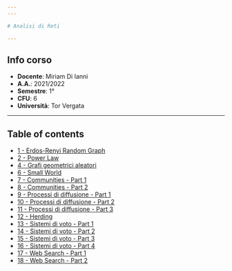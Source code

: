 ```yaml
---
---

# Analisi di Reti

---
```


## Info corso

* **Docente**: Miriam Di Ianni
* **A.A.**: 2021/2022
* **Semestre**: 1°
* **CFU**: 6
* **Università**: Tor Vergata

---

## Table of contents

* [1 - Erdos-Renyi Random Graph](1%20-%20Erdos-Renyi%20Random%20Graph.md)
* [2 - Power Law](2%20-%20Power%20Law.md)
* [4 - Grafi geometrici aleatori](4%20-%20Grafi%20geometrici%20aleatori.md)
* [6 - Small World](6%20-%20Small%20World.md)
* [7 - Communities - Part 1](7%20-%20Communities%20-%20Part%201.md)
* [8 - Communities - Part 2](8%20-%20Communities%20-%20Part%202.md)
* [9 - Processi di diffusione - Part 1](9%20-%20Processi%20di%20diffusione%20-%20Part%201.md)
* [10 - Processi di diffusione - Part 2](10%20-%20Processi%20di%20diffusione%20-%20Part%202.md)
* [11 - Processi di diffusione - Part 3](11%20-%20Processi%20di%20diffusione%20-%20Part%203.md)
* [12 - Herding](12%20-%20Herding.md)
* [13 - Sistemi di voto - Part 1](13%20-%20Sistemi%20di%20voto%20-%20Part%201.md)
* [14 - Sistemi di voto - Part 2](14%20-%20Sistemi%20di%20voto%20-%20Part%202.md)
* [15 - Sistemi di voto - Part 3](15%20-%20Sistemi%20di%20voto%20-%20Part%203.md)
* [16 - Sistemi di voto - Part 4](16%20-%20Sistemi%20di%20voto%20-%20Part%204.md)
* [17 - Web Search - Part 1](17%20-%20Web%20Search%20-%20Part%201.md)
* [18 - Web Search - Part 2](18%20-%20Web%20Search%20-%20Part%202.md)
